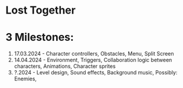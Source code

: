 # Lost Together

# 3 Milestones:
1. 17.03.2024 - Character controllers, Obstacles, Menu, Split Screen
2. 14.04.2024 - Environment, Triggers, Collaboration logic between characters, Animations, Character sprites
3. ?.2024 - Level design, Sound effects, Background music, Possibly: Enemies,
